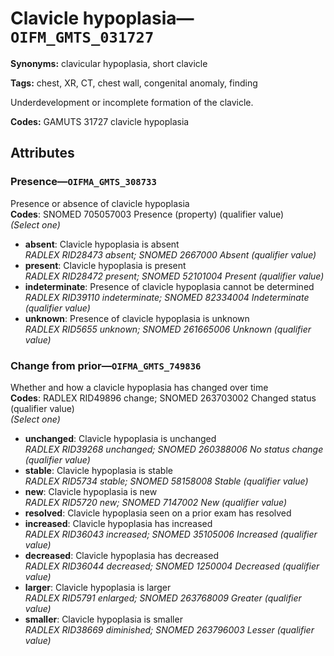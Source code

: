 # Clavicle hypoplasia—`OIFM_GMTS_031727`

**Synonyms:** clavicular hypoplasia, short clavicle

**Tags:** chest, XR, CT, chest wall, congenital anomaly, finding

Underdevelopment or incomplete formation of the clavicle.

**Codes:** GAMUTS 31727 clavicle hypoplasia

## Attributes

### Presence—`OIFMA_GMTS_308733`

Presence or absence of clavicle hypoplasia  
**Codes**: SNOMED 705057003 Presence (property) (qualifier value)  
*(Select one)*

- **absent**: Clavicle hypoplasia is absent  
_RADLEX RID28473 absent; SNOMED 2667000 Absent (qualifier value)_
- **present**: Clavicle hypoplasia is present  
_RADLEX RID28472 present; SNOMED 52101004 Present (qualifier value)_
- **indeterminate**: Presence of clavicle hypoplasia cannot be determined  
_RADLEX RID39110 indeterminate; SNOMED 82334004 Indeterminate (qualifier value)_
- **unknown**: Presence of clavicle hypoplasia is unknown  
_RADLEX RID5655 unknown; SNOMED 261665006 Unknown (qualifier value)_

### Change from prior—`OIFMA_GMTS_749836`

Whether and how a clavicle hypoplasia has changed over time  
**Codes**: RADLEX RID49896 change; SNOMED 263703002 Changed status (qualifier value)  
*(Select one)*

- **unchanged**: Clavicle hypoplasia is unchanged  
_RADLEX RID39268 unchanged; SNOMED 260388006 No status change (qualifier value)_
- **stable**: Clavicle hypoplasia is stable  
_RADLEX RID5734 stable; SNOMED 58158008 Stable (qualifier value)_
- **new**: Clavicle hypoplasia is new  
_RADLEX RID5720 new; SNOMED 7147002 New (qualifier value)_
- **resolved**: Clavicle hypoplasia seen on a prior exam has resolved  
- **increased**: Clavicle hypoplasia has increased  
_RADLEX RID36043 increased; SNOMED 35105006 Increased (qualifier value)_
- **decreased**: Clavicle hypoplasia has decreased  
_RADLEX RID36044 decreased; SNOMED 1250004 Decreased (qualifier value)_
- **larger**: Clavicle hypoplasia is larger  
_RADLEX RID5791 enlarged; SNOMED 263768009 Greater (qualifier value)_
- **smaller**: Clavicle hypoplasia is smaller  
_RADLEX RID38669 diminished; SNOMED 263796003 Lesser (qualifier value)_